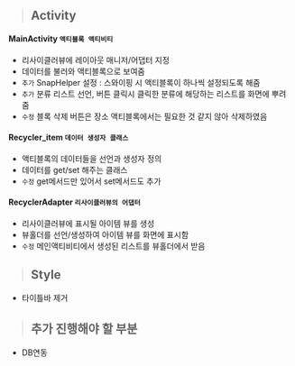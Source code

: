 ﻿> ## Activity 
#### MainActivity `액티블록 액티비티` 
- 리사이클러뷰에 레이아웃 매니저/어댑터 지정 
- 데이터를 불러와 액티블록으로 보여줌 
- `추가` SnapHelper 설정 : 스와이핑 시 액티블록이 하나씩 설정되도록 해줌
- `추가` 분류 리스트 선언, 버튼 클릭시 클릭한 분류에 해당하는 리스트를 화면에 뿌려줌
- `수정` 블록 삭제 버튼은 장소 액티블록에서는 필요한 것 같지 않아 삭제하였음
#### Recycler_item `데이터 생성자 클래스` 
- 액티블록의 데이터들을 선언과 생성자 정의 
- 데이터를 get/set 해주는 클래스 
- `수정` get메서드만 있어서 set메서드도 추가
#### RecyclerAdapter `리사이클러뷰의 어댑터` 
- 리사이클러뷰에 표시될 아이템 뷰를 생성 
- 뷰홀더를 선언/생성하여 아이템 뷰를 화면에 표시함 
- `수정` 메인액티비티에서 생성된 리스트를 뷰홀더에서 받음

> ## StyIe 
- 타이틀바 제거 
> ## 추가 진행해야 할 부분 
* DB연동